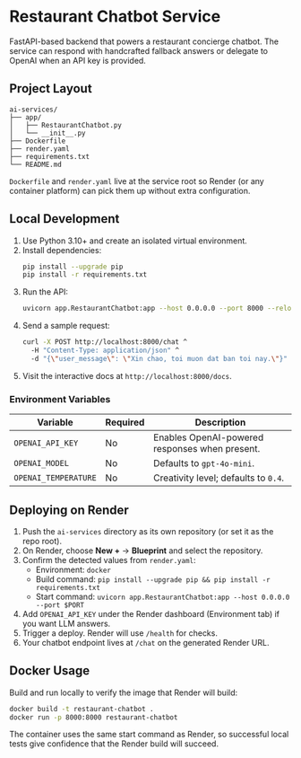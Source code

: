 # Restaurant Chatbot Service

FastAPI-based backend that powers a restaurant concierge chatbot. The service can respond with handcrafted fallback answers or delegate to OpenAI when an API key is provided.

## Project Layout

```
ai-services/
├── app/
│   ├── RestaurantChatbot.py
│   └── __init__.py
├── Dockerfile
├── render.yaml
├── requirements.txt
└── README.md
```

`Dockerfile` and `render.yaml` live at the service root so Render (or any container platform) can pick them up without extra configuration.

## Local Development

1. Use Python 3.10+ and create an isolated virtual environment.
2. Install dependencies:
   ```bash
   pip install --upgrade pip
   pip install -r requirements.txt
   ```
3. Run the API:
   ```bash
   uvicorn app.RestaurantChatbot:app --host 0.0.0.0 --port 8000 --reload
   ```
4. Send a sample request:
   ```bash
   curl -X POST http://localhost:8000/chat ^
     -H "Content-Type: application/json" ^
     -d "{\"user_message\": \"Xin chao, toi muon dat ban toi nay.\"}"
   ```
5. Visit the interactive docs at `http://localhost:8000/docs`.

### Environment Variables

| Variable            | Required | Description                                                |
|---------------------|----------|------------------------------------------------------------|
| `OPENAI_API_KEY`    | No       | Enables OpenAI-powered responses when present.             |
| `OPENAI_MODEL`      | No       | Defaults to `gpt-4o-mini`.                                 |
| `OPENAI_TEMPERATURE`| No       | Creativity level; defaults to `0.4`.                       |

## Deploying on Render

1. Push the `ai-services` directory as its own repository (or set it as the repo root).
2. On Render, choose **New +** → **Blueprint** and select the repository.
3. Confirm the detected values from `render.yaml`:
   - Environment: `docker`
   - Build command: `pip install --upgrade pip && pip install -r requirements.txt`
   - Start command: `uvicorn app.RestaurantChatbot:app --host 0.0.0.0 --port $PORT`
4. Add `OPENAI_API_KEY` under the Render dashboard (Environment tab) if you want LLM answers.
5. Trigger a deploy. Render will use `/health` for checks.
6. Your chatbot endpoint lives at `/chat` on the generated Render URL.

## Docker Usage

Build and run locally to verify the image that Render will build:

```bash
docker build -t restaurant-chatbot .
docker run -p 8000:8000 restaurant-chatbot
```

The container uses the same start command as Render, so successful local tests give confidence that the Render build will succeed.
